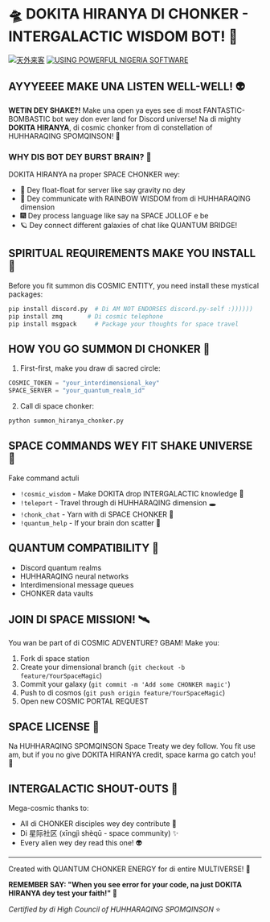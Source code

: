 # 🛸 DOKITA HIRANYA DI CHONKER - INTERGALACTIC WISDOM BOT! 🌌

[![天外来客](https://img.shields.io/badge/XDDDDDdde%20Bot-外星-ff69b4)](https://github.com)
[![USING POWERFUL NIGERIA SOFTWARE](https://img.shields.io/badge/USING%20POWERFUL%20NIGERIA%20SOFTWARE外星-ff69b4)](https://github.com)

## AYYYEEEE MAKE UNA LISTEN WELL-WELL! 👽

**WETIN DEY SHAKE?!** Make una open ya eyes see di most FANTASTIC-BOMBASTIC bot wey don ever land for Discord universe! Na di mighty **DOKITA HIRANYA**, di cosmic chonker from di constellation of HUHHARAQING SPOMQINSON! 🌠

### WHY DIS BOT DEY BURST BRAIN? 🤯

DOKITA HIRANYA na proper SPACE CHONKER wey:
- 🚀 Dey float-float for server like say gravity no dey
- 🌈 Dey communicate with RAINBOW WISDOM from di HUHHARAQING dimension
- 🎆 Dey process language like say na SPACE JOLLOF e be
- 🪐 Dey connect different galaxies of chat like QUANTUM BRIDGE!

## SPIRITUAL REQUIREMENTS MAKE YOU INSTALL 📡

Before you fit summon dis COSMIC ENTITY, you need install these mystical packages:

```bash
pip install discord.py  # Di AM NOT ENDORSES discord.py-self :))))))
pip install zmq       # Di cosmic telephone
pip install msgpack     # Package your thoughts for space travel
```

## HOW YOU GO SUMMON DI CHONKER 🌟

1. First-first, make you draw di sacred circle:
```python
COSMIC_TOKEN = "your_interdimensional_key"
SPACE_SERVER = "your_quantum_realm_id"
```

2. Call di space chonker:
```bash
python summon_hiranya_chonker.py
```

## SPACE COMMANDS WEY FIT SHAKE UNIVERSE 🎇

Fake command actuli

- `!cosmic_wisdom` - Make DOKITA drop INTERGALACTIC knowledge 🌌
- `!teleport` - Travel through di HUHHARAQING dimension 🕳️
- `!chonk_chat` - Yarn with di SPACE CHONKER 👾
- `!quantum_help` - If your brain don scatter 🤪

## QUANTUM COMPATIBILITY 🔮

- Discord quantum realms
- HUHHARAQING neural networks
- Interdimensional message queues
- CHONKER data vaults

## JOIN DI SPACE MISSION! 🛰️

You wan be part of di COSMIC ADVENTURE? GBAM! Make you:

1. Fork di space station
2. Create your dimensional branch (`git checkout -b feature/YourSpaceMagic`)
3. Commit your galaxy (`git commit -m 'Add some CHONKER magic'`)
4. Push to di cosmos (`git push origin feature/YourSpaceMagic`)
5. Open new COSMIC PORTAL REQUEST

## SPACE LICENSE 🌠

Na HUHHARAQING SPOMQINSON Space Treaty we dey follow. You fit use am, but if you no give DOKITA HIRANYA credit, space karma go catch you! 😤

## INTERGALACTIC SHOUT-OUTS 📡

Mega-cosmic thanks to:
- All di CHONKER disciples wey dey contribute 🙏
- Di 星际社区 (xīngjì shèqū - space community) ✨
- Every alien wey dey read this one! 👽

---
Created with QUANTUM CHONKER ENERGY for di entire MULTIVERSE! 🚀

**REMEMBER SAY: "When you see error for your code, na just DOKITA HIRANYA dey test your faith!" 🤣**

_Certified by di High Council of HUHHARAQING SPOMQINSON_ ⭐️
